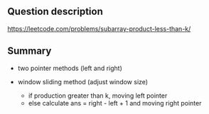 ## Question description 

https://leetcode.com/problems/subarray-product-less-than-k/

## Summary

- two pointer methods (left and right)

- window sliding method (adjust window size)

  - if production greater than k, moving left pointer
  - else calculate ans = right - left + 1 and moving right pointer

  

